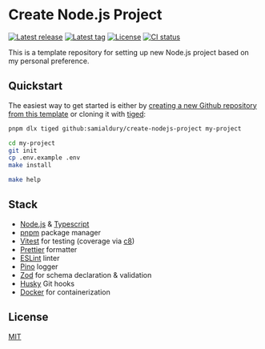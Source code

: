 # Create Node.js Project

[![Latest release](https://badgen.net/github/release/samialdury/create-nodejs-project)](https://github.com/samialdury/create-nodejs-project/releases/latest)
[![Latest tag](https://badgen.net/github/tag/samialdury/create-nodejs-project)](https://github.com/samialdury/create-nodejs-project/tags)
[![License](https://badgen.net/github/license/samialdury/create-nodejs-project)](LICENSE)
[![CI status](https://github.com/samialdury/create-nodejs-project/actions/workflows/ci.yaml/badge.svg)](https://github.com/samialdury/create-nodejs-project/actions/workflows/ci.yaml)

This is a template repository for setting up new Node.js project based on my personal preference.

## Quickstart

The easiest way to get started is either by [creating a new Github repository from this template](https://github.com/samialdury/create-nodejs-project/generate) or cloning it with [tiged](https://github.com/tiged/tiged):

```sh
pnpm dlx tiged github:samialdury/create-nodejs-project my-project

cd my-project
git init
cp .env.example .env
make install

make help
```

## Stack

- [Node.js](https://github.com/nodejs/node) & [Typescript](https://github.com/microsoft/TypeScript)
- [pnpm](https://github.com/pnpm/pnpm) package manager
- [Vitest](https://github.com/vitest-dev/vitest) for testing (coverage via [c8](https://github.com/bcoe/c8))
- [Prettier](https://github.com/prettier/prettier) formatter
- [ESLint](https://github.com/eslint/eslint) linter
- [Pino](https://github.com/pinojs/pino) logger
- [Zod](https://github.com/colinhacks/zod) for schema declaration & validation
- [Husky](https://github.com/typicode/husky) Git hooks
- [Docker](https://www.docker.com/) for containerization

## License

[MIT](LICENSE)
